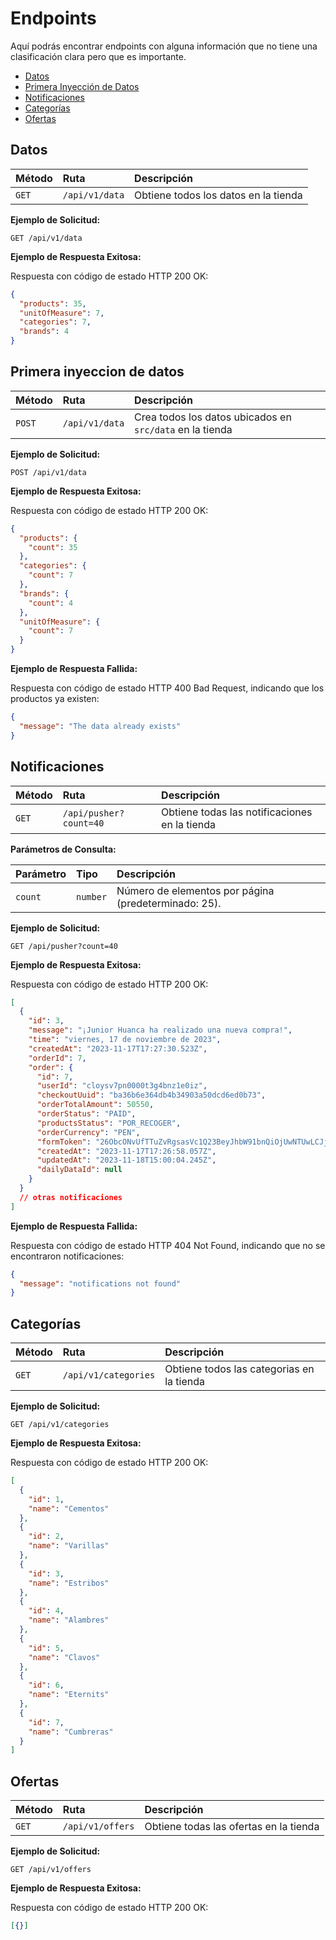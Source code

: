 # Endpoints

Aquí podrás encontrar endpoints con alguna información que no tiene una clasificación clara pero que es importante.

- [Datos](#datos)
- [Primera Inyección de Datos](#primera-inyección-de-datos)
- [Notificaciones](#notificaciones)
- [Categorías](#categorías)
- [Ofertas](#ofertas)

## Datos

| Método | Ruta           | Descripción                          |
| :----- | :------------- | :----------------------------------- |
| `GET`  | `/api/v1/data` | Obtiene todos los datos en la tienda |

**Ejemplo de Solicitud:**

```
GET /api/v1/data
```

**Ejemplo de Respuesta Exitosa:**

Respuesta con código de estado HTTP 200 OK:

```json
{
  "products": 35,
  "unitOfMeasure": 7,
  "categories": 7,
  "brands": 4
}
```

## Primera inyeccion de datos

| Método | Ruta           | Descripción                                              |
| :----- | :------------- | :------------------------------------------------------- |
| `POST` | `/api/v1/data` | Crea todos los datos ubicados en `src/data` en la tienda |

**Ejemplo de Solicitud:**

```
POST /api/v1/data
```

**Ejemplo de Respuesta Exitosa:**

Respuesta con código de estado HTTP 200 OK:

```json
{
  "products": {
    "count": 35
  },
  "categories": {
    "count": 7
  },
  "brands": {
    "count": 4
  },
  "unitOfMeasure": {
    "count": 7
  }
}
```

**Ejemplo de Respuesta Fallida:**

Respuesta con código de estado HTTP 400 Bad Request, indicando que los productos ya existen:

```json
{
  "message": "The data already exists"
}
```

## Notificaciones

| Método | Ruta                   | Descripción                                   |
| :----- | :--------------------- | :-------------------------------------------- |
| `GET`  | `/api/pusher?count=40` | Obtiene todas las notificaciones en la tienda |

**Parámetros de Consulta:**

| Parámetro | Tipo     | Descripción                                          |
| :-------- | :------- | :--------------------------------------------------- |
| `count`   | `number` | Número de elementos por página (predeterminado: 25). |

**Ejemplo de Solicitud:**

```
GET /api/pusher?count=40
```

**Ejemplo de Respuesta Exitosa:**

Respuesta con código de estado HTTP 200 OK:

```json
[
  {
    "id": 3,
    "message": "¡Junior Huanca ha realizado una nueva compra!",
    "time": "viernes, 17 de noviembre de 2023",
    "createdAt": "2023-11-17T17:27:30.523Z",
    "orderId": 7,
    "order": {
      "id": 7,
      "userId": "cloysv7pn0000t3g4bnz1e0iz",
      "checkoutUuid": "ba36b6e364db4b34903a50dcd6ed0b73",
      "orderTotalAmount": 50550,
      "orderStatus": "PAID",
      "productsStatus": "POR_RECOGER",
      "orderCurrency": "PEN",
      "formToken": "26ObcONvUfTTuZvRgsasVc1Q23BeyJhbW91bnQiOjUwNTUwLCJjdXJyZW5jeSI6IlBFTiIsIm1vZGUiOiJURVNUIiwidmVyc2lvbiI6NCwib3JkZXJJZCI6IjciLCJzaG9wTmFtZSI6IklaSSpEaXN0cmlidWNpb25lcyBsaXZpYXBvbWEgRUlSTCAoNTU2M...",
      "createdAt": "2023-11-17T17:26:58.057Z",
      "updatedAt": "2023-11-18T15:00:04.245Z",
      "dailyDataId": null
    }
  }
  // otras notificaciones
]
```

**Ejemplo de Respuesta Fallida:**

Respuesta con código de estado HTTP 404 Not Found, indicando que no se encontraron notificaciones:

```json
{
  "message": "notifications not found"
}
```

## Categorías

| Método | Ruta                 | Descripción                               |
| :----- | :------------------- | :---------------------------------------- |
| `GET`  | `/api/v1/categories` | Obtiene todos las categorias en la tienda |

**Ejemplo de Solicitud:**

```
GET /api/v1/categories
```

**Ejemplo de Respuesta Exitosa:**

Respuesta con código de estado HTTP 200 OK:

```json
[
  {
    "id": 1,
    "name": "Cementos"
  },
  {
    "id": 2,
    "name": "Varillas"
  },
  {
    "id": 3,
    "name": "Estribos"
  },
  {
    "id": 4,
    "name": "Alambres"
  },
  {
    "id": 5,
    "name": "Clavos"
  },
  {
    "id": 6,
    "name": "Eternits"
  },
  {
    "id": 7,
    "name": "Cumbreras"
  }
]
```

## Ofertas

| Método | Ruta             | Descripción                            |
| :----- | :--------------- | :------------------------------------- |
| `GET`  | `/api/v1/offers` | Obtiene todas las ofertas en la tienda |

**Ejemplo de Solicitud:**

```
GET /api/v1/offers
```

**Ejemplo de Respuesta Exitosa:**

Respuesta con código de estado HTTP 200 OK:

```json
[{}]
```
